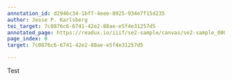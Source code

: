 ```yaml
---
annotation_id: d2946c34-1bf7-4eee-8925-934e7f15d235
author: Jesse P. Karlsberg
tei_target: 7c0876c6-6741-42e2-88ae-e5f4e31257d5
annotated_page: https://readux.io/iiif/se2-sample/canvas/se2-sample_00000005.jpg
page_index: 0
target: 7c0876c6-6741-42e2-88ae-e5f4e31257d5

---
```

<p>Test</p>